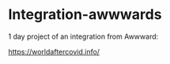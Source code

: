 # Integration-awwwards

1 day project of an integration from Awwward:

https://worldaftercovid.info/
